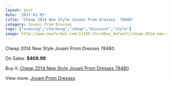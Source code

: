 ```yaml
---
layout: post
date: '2017-01-03'
title: "Cheap 2014 New Style Jovani Prom Dresses  78480"
category: Jovani Prom Dresses
tags: ["evening","charming","cheap","discount","style"]
image: http://www.neoformal.com/11199-thickbox_default/cheap-2014-new-style-jovani-prom-dresses-78480.jpg
---
```

Cheap 2014 New Style Jovani Prom Dresses  78480

On Sales: **$409.99**
<a href="https://www.neoformal.com/en/jovani-prom-dresses-2014/3982-cheap-2014-new-style-jovani-prom-dresses-78480.html"><amp-img layout="responsive" width="600" height="600" src="//www.neoformal.com/11199-thickbox_default/cheap-2014-new-style-jovani-prom-dresses-78480.jpg" alt="Cheap 2014 New Style Jovani Prom Dresses  78480 0" /></a>
<a href="https://www.neoformal.com/en/jovani-prom-dresses-2014/3982-cheap-2014-new-style-jovani-prom-dresses-78480.html"><amp-img layout="responsive" width="600" height="600" src="//www.neoformal.com/11200-thickbox_default/cheap-2014-new-style-jovani-prom-dresses-78480.jpg" alt="Cheap 2014 New Style Jovani Prom Dresses  78480 1" /></a>

Buy it: [Cheap 2014 New Style Jovani Prom Dresses  78480](https://www.neoformal.com/en/jovani-prom-dresses-2014/3982-cheap-2014-new-style-jovani-prom-dresses-78480.html "Cheap 2014 New Style Jovani Prom Dresses  78480")

View more: [Jovani Prom Dresses](https://www.neoformal.com/en/53-jovani-prom-dresses-2014 "Jovani Prom Dresses")